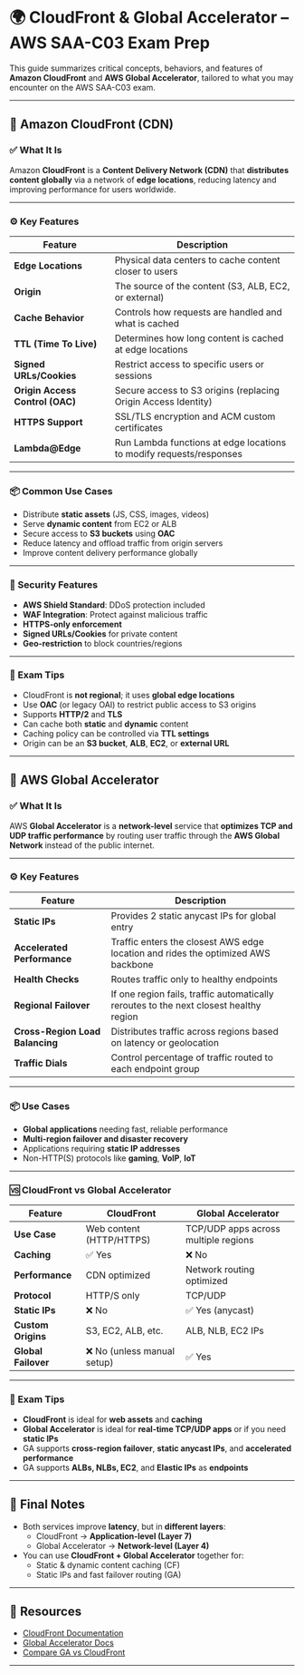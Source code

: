 # 🌍 CloudFront & Global Accelerator – AWS SAA-C03 Exam Prep

This guide summarizes critical concepts, behaviors, and features of **Amazon CloudFront** and **AWS Global Accelerator**, tailored to what you may encounter on the AWS SAA-C03 exam.

---

## 🧊 Amazon CloudFront (CDN)

### ✅ What It Is
Amazon **CloudFront** is a **Content Delivery Network (CDN)** that **distributes content globally** via a network of **edge locations**, reducing latency and improving performance for users worldwide.

---

### ⚙️ Key Features

| Feature | Description |
|--------|-------------|
| **Edge Locations** | Physical data centers to cache content closer to users |
| **Origin** | The source of the content (S3, ALB, EC2, or external) |
| **Cache Behavior** | Controls how requests are handled and what is cached |
| **TTL (Time To Live)** | Determines how long content is cached at edge locations |
| **Signed URLs/Cookies** | Restrict access to specific users or sessions |
| **Origin Access Control (OAC)** | Secure access to S3 origins (replacing Origin Access Identity) |
| **HTTPS Support** | SSL/TLS encryption and ACM custom certificates |
| **Lambda@Edge** | Run Lambda functions at edge locations to modify requests/responses |

---

### 📦 Common Use Cases

- Distribute **static assets** (JS, CSS, images, videos)
- Serve **dynamic content** from EC2 or ALB
- Secure access to **S3 buckets** using **OAC**
- Reduce latency and offload traffic from origin servers
- Improve content delivery performance globally

---

### 🔐 Security Features

- **AWS Shield Standard**: DDoS protection included
- **WAF Integration**: Protect against malicious traffic
- **HTTPS-only enforcement**
- **Signed URLs/Cookies** for private content
- **Geo-restriction** to block countries/regions

---

### 📌 Exam Tips

- CloudFront is **not regional**; it uses **global edge locations**
- Use **OAC** (or legacy OAI) to restrict public access to S3 origins
- Supports **HTTP/2** and **TLS**
- Can cache both **static** and **dynamic** content
- Caching policy can be controlled via **TTL settings**
- Origin can be an **S3 bucket**, **ALB**, **EC2**, or **external URL**

---

## 🚀 AWS Global Accelerator

### ✅ What It Is
AWS **Global Accelerator** is a **network-level** service that **optimizes TCP and UDP traffic performance** by routing user traffic through the **AWS Global Network** instead of the public internet.

---

### ⚙️ Key Features

| Feature | Description |
|--------|-------------|
| **Static IPs** | Provides 2 static anycast IPs for global entry |
| **Accelerated Performance** | Traffic enters the closest AWS edge location and rides the optimized AWS backbone |
| **Health Checks** | Routes traffic only to healthy endpoints |
| **Regional Failover** | If one region fails, traffic automatically reroutes to the next closest healthy region |
| **Cross-Region Load Balancing** | Distributes traffic across regions based on latency or geolocation |
| **Traffic Dials** | Control percentage of traffic routed to each endpoint group |

---

### 📦 Use Cases

- **Global applications** needing fast, reliable performance
- **Multi-region failover and disaster recovery**
- Applications requiring **static IP addresses**
- Non-HTTP(S) protocols like **gaming**, **VoIP**, **IoT**

---

### 🆚 CloudFront vs Global Accelerator

| Feature                | CloudFront                         | Global Accelerator                     |
|------------------------|------------------------------------|----------------------------------------|
| **Use Case**           | Web content (HTTP/HTTPS)           | TCP/UDP apps across multiple regions   |
| **Caching**            | ✅ Yes                             | ❌ No                                  |
| **Performance**        | CDN optimized                      | Network routing optimized              |
| **Protocol**           | HTTP/S only                        | TCP/UDP                                |
| **Static IPs**         | ❌ No                              | ✅ Yes (anycast)                        |
| **Custom Origins**     | S3, EC2, ALB, etc.                 | ALB, NLB, EC2 IPs                      |
| **Global Failover**    | ❌ No (unless manual setup)        | ✅ Yes                                 |

---

### 📌 Exam Tips

- **CloudFront** is ideal for **web assets** and **caching**
- **Global Accelerator** is ideal for **real-time TCP/UDP apps** or if you need **static IPs**
- GA supports **cross-region failover**, **static anycast IPs**, and **accelerated performance**
- GA supports **ALBs, NLBs, EC2**, and **Elastic IPs** as **endpoints**

---

## 🧠 Final Notes

- Both services improve **latency**, but in **different layers**:
  - CloudFront → **Application-level (Layer 7)**
  - Global Accelerator → **Network-level (Layer 4)**
- You can use **CloudFront + Global Accelerator** together for:
  - Static & dynamic content caching (CF)
  - Static IPs and fast failover routing (GA)

---

## 📘 Resources

- [CloudFront Documentation](https://docs.aws.amazon.com/cloudfront/index.html)
- [Global Accelerator Docs](https://docs.aws.amazon.com/global-accelerator/index.html)
- [Compare GA vs CloudFront](https://aws.amazon.com/global-accelerator/faqs/)

---
